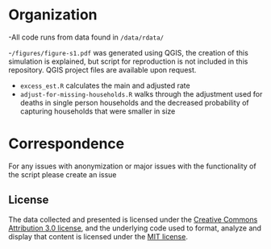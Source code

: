 # Organization
-All code runs from data found in `/data/rdata/`

-`/figures/figure-s1.pdf` was generated using QGIS, the creation of this simulation is explained, but script for reproduction is not included in this repository. QGIS project files are available upon request. 

- `excess_est.R` calculates the main and adjusted rate 
- `adjust-for-missing-households.R` walks through the adjustment used for deaths in single person households and the decreased probability of capturing households that were smaller in size 

# Correspondence
For any issues with anonymization or major issues with the functionality of the script please create an issue

## License
The data collected and presented is licensed under the [Creative Commons Attribution 3.0 license](http://creativecommons.org/licenses/by/3.0/us/deed.en_US), and the underlying code used to format, analyze and display that content is licensed under the [MIT license](http://opensource.org/licenses/mit-license.php).

